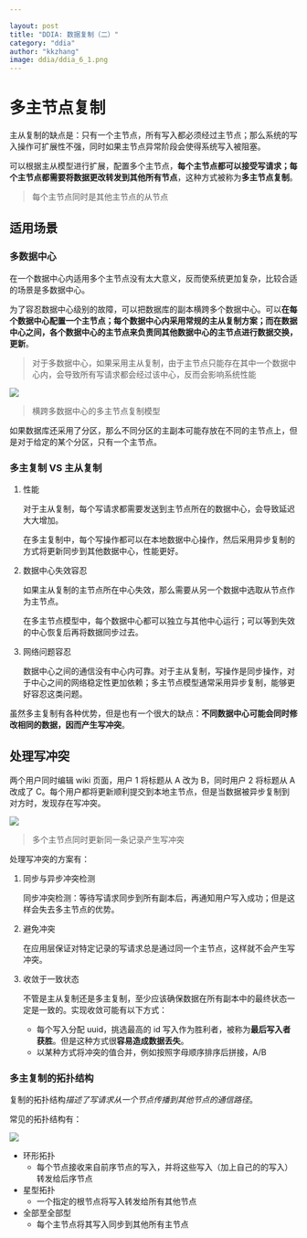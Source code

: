 ```yaml
---

layout: post
title: "DDIA: 数据复制（二）"
category: "ddia"
author: "kkzhang"
image: ddia/ddia_6_1.png
---
```


# 多主节点复制

主从复制的缺点是：只有一个主节点，所有写入都必须经过主节点；那么系统的写入操作可扩展性不强，同时如果主节点异常阶段会使得系统写入被阻塞。

可以根据主从模型进行扩展，配置多个主节点，**每个主节点都可以接受写请求；每个主节点都需要将数据更改转发到其他所有节点**，这种方式被称为**多主节点复制**。

> 每个主节点同时是其他主节点的从节点

## 适用场景

### 多数据中心

在一个数据中心内适用多个主节点没有太大意义，反而使系统更加复杂，比较合适的场景是多数据中心。

为了容忍数据中心级别的故障，可以把数据库的副本横跨多个数据中心。可以**在每个数据中心配置一个主节点；每个数据中心内采用常规的主从复制方案；而在数据中心之间，各个数据中心的主节点来负责同其他数据中心的主节点进行数据交换，更新**。

> 对于多数据中心，如果采用主从复制，由于主节点只能存在其中一个数据中心内，会导致所有写请求都会经过该中心，反而会影响系统性能

![]({{site.baseurl}}/images/ddia/ddia_6_1.png)

> 横跨多数据中心的多主节点复制模型

如果数据库还采用了分区，那么不同分区的主副本可能存放在不同的主节点上，但是对于给定的某个分区，只有一个主节点。

### 多主复制 VS 主从复制

1. 性能

    对于主从复制，每个写请求都需要发送到主节点所在的数据中心，会导致延迟大大增加。

    在多主复制中，每个写操作都可以在本地数据中心操作，然后采用异步复制的方式将更新同步到其他数据中心，性能更好。

2. 数据中心失效容忍

    如果主从复制的主节点所在中心失效，那么需要从另一个数据中选取从节点作为主节点。

    在多主节点模型中，每个数据中心都可以独立与其他中心运行；可以等到失效的中心恢复后再将数据同步过去。

3. 网络问题容忍

    数据中心之间的通信没有中心内可靠。对于主从复制，写操作是同步操作，对于中心之间的网络稳定性更加依赖；多主节点模型通常采用异步复制，能够更好容忍这类问题。

虽然多主复制有各种优势，但是也有一个很大的缺点：**不同数据中心可能会同时修改相同的数据，因而产生写冲突**。

## 处理写冲突

两个用户同时编辑 wiki 页面，用户 1 将标题从 A 改为 B，同时用户 2 将标题从 A 改成了 C。每个用户都将更新顺利提交到本地主节点，但是当数据被异步复制到对方时，发现存在写冲突。

![]({{site.baseurl}}/images/ddia/ddia_6_2.png)

> 多个主节点同时更新同一条记录产生写冲突

处理写冲突的方案有：

1. 同步与异步冲突检测

    同步冲突检测：等待写请求同步到所有副本后，再通知用户写入成功；但是这样会失去多主节点的优势。

2. 避免冲突

    在应用层保证对特定记录的写请求总是通过同一个主节点，这样就不会产生写冲突。

3. 收敛于一致状态

    不管是主从复制还是多主复制，至少应该确保数据在所有副本中的最终状态一定是一致的。实现收敛可能有以下方式：

    - 每个写入分配 uuid，挑选最高的 id 写入作为胜利者，被称为**最后写入者获胜**。但是这种方式很**容易造成数据丢失**。
    - 以某种方式将冲突的值合并，例如按照字母顺序排序后拼接，A/B

### 多主复制的拓扑结构

复制的拓扑结构*描述了写请求从一个节点传播到其他节点的通信路径*。

常见的拓扑结构有：

![]({{site.baseurl}}/images/ddia/ddia_6_3.png)

- 环形拓扑
  - 每个节点接收来自前序节点的写入，并将这些写入（加上自己的的写入）转发给后序节点
- 星型拓扑
  - 一个指定的根节点将写入转发给所有其他节点
- 全部至全部型
  - 每个主节点将其写入同步到其他所有主节点